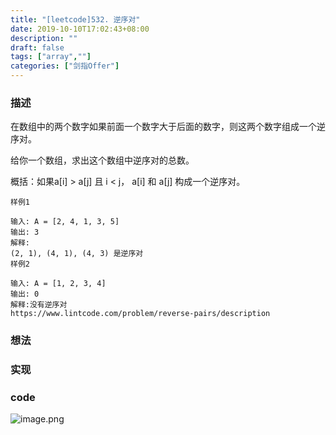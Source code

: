 ```yaml
---
title: "[leetcode]532. 逆序对"
date: 2019-10-10T17:02:43+08:00
description: ""
draft: false
tags: ["array",""]
categories: ["剑指Offer"]
---
```




### 描述

在数组中的两个数字如果前面一个数字大于后面的数字，则这两个数字组成一个逆序对。

给你一个数组，求出这个数组中逆序对的总数。

概括：如果a[i] > a[j] 且 i < j， a[i] 和 a[j] 构成一个逆序对。

~~~tiki wiki
样例1

输入: A = [2, 4, 1, 3, 5]
输出: 3
解释:
(2, 1), (4, 1), (4, 3) 是逆序对
样例2

输入: A = [1, 2, 3, 4]
输出: 0
解释:没有逆序对
https://www.lintcode.com/problem/reverse-pairs/description
~~~



### 想法

### 实现



### code



![image.png](https://i.loli.net/2019/10/17/buoJiFKr7vDmeBg.png)